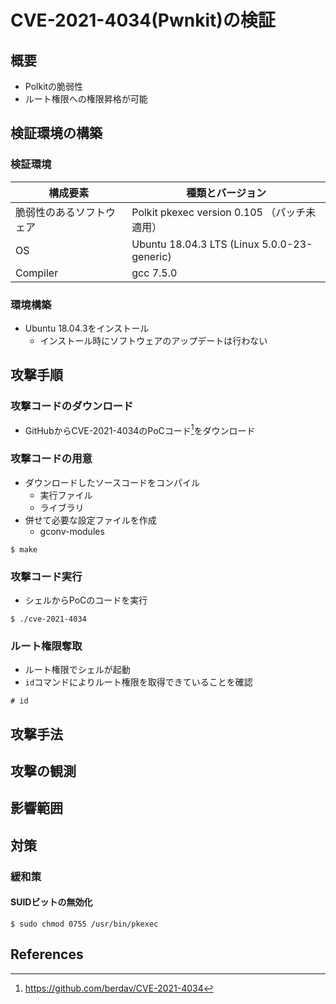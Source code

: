 # CVE-2021-4034(Pwnkit)の検証

## 概要

* Polkitの脆弱性
* ルート権限への権限昇格が可能

## 検証環境の構築

### 検証環境

| 構成要素 | 種類とバージョン |
|-|-|
| 脆弱性のあるソフトウェア | Polkit pkexec version 0.105 （パッチ未適用） |
| OS | Ubuntu 18.04.3 LTS (Linux 5.0.0-23-generic) |
| Compiler | gcc 7.5.0 |

### 環境構築

* Ubuntu 18.04.3をインストール
  * インストール時にソフトウェアのアップデートは行わない

## 攻撃手順

### 攻撃コードのダウンロード

* GitHubからCVE-2021-4034のPoCコード[^berdav/CVE-2021-4034]をダウンロード

### 攻撃コードの用意

* ダウンロードしたソースコードをコンパイル
  * 実行ファイル
  * ライブラリ
* 併せて必要な設定ファイルを作成
  * gconv-modules

```shell
$ make
```

### 攻撃コード実行

* シェルからPoCのコードを実行

```shell
$ ./cve-2021-4034
```

### ルート権限奪取

* ルート権限でシェルが起動
* `id`コマンドによりルート権限を取得できていることを確認

```shell
# id
```

[^berdav/CVE-2021-4034]: https://github.com/berdav/CVE-2021-4034

## 攻撃手法

## 攻撃の観測

## 影響範囲

## 対策

### 緩和策

#### SUIDビットの無効化

```shell
$ sudo chmod 0755 /usr/bin/pkexec
```

## References
